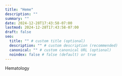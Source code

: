 ```yaml
---
title: "Heme"
description: ""
summary: ""
date: 2024-12-28T17:43:58-07:00
lastmod: 2024-12-28T17:43:58-07:00
draft: false
seo:
  title: "" # custom title (optional)
  description: "" # custom description (recommended)
  canonical: "" # custom canonical URL (optional)
  noindex: false # false (default) or true
---
```

Hematology
